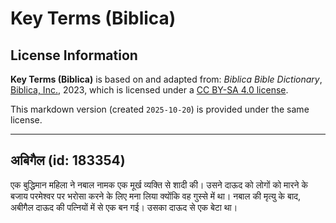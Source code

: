 # Key Terms (Biblica)

## License Information

**Key Terms (Biblica)** is based on and adapted from: _Biblica Bible Dictionary_, [Biblica, Inc.](https://www.biblica.com/), 2023, which is licensed under a [CC BY-SA 4.0 license](https://creativecommons.org/licenses/by-sa/4.0/legalcode.en).

This markdown version (created `2025-10-20`) is provided under the same license.



--------------------------------

## अबिगैल (id: 183354)

एक बुद्धिमान महिला ने नबाल नामक एक मूर्ख व्यक्ति से शादी की। उसने दाऊद को लोगों को मारने के बजाय परमेश्वर पर भरोसा करने के लिए मना लिया क्योंकि वह गुस्से में था। नबाल की मृत्यु के बाद, अबीगैल दाऊद की पत्नियों में से एक बन गई। उसका दाऊद से एक बेटा था।


